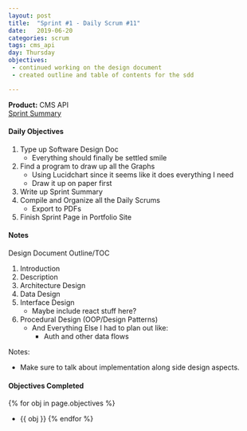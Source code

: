 ```yaml
---
layout: post
title:  "Sprint #1 - Daily Scrum #11"
date:   2019-06-20
categories: scrum
tags: cms_api
day: Thursday
objectives:
 - continued working on the design document
 - created outline and table of contents for the sdd

---
```



<b>Product:</b> CMS API  
[Sprint Summary](/blog/projects/cms-sprint-1)

#### Daily Objectives
1. Type up Software Design Doc
	* Everything should finally be settled smile
2. Find a program to draw up all the Graphs
	* Using Lucidchart since it seems like it does everything I need
	* Draw it up on paper first
3. Write up Sprint Summary
4. Compile and Organize all the Daily Scrums
	* Export to PDFs
5. Finish Sprint Page in Portfolio Site

#### Notes

Design Document Outline/TOC

1. Introduction
2. Description
3. Architecture Design
4. Data Design
5. Interface Design
	* Maybe include react stuff here?
6. Procedural Design (OOP/Design Patterns)
	* And Everything Else I had to plan out like:
		* Auth and other data flows

Notes:
* Make sure to talk about implementation along side design aspects.

#### Objectives Completed
{% for obj in page.objectives %}
* {{ obj }}
{% endfor %}

<!-- #### Lessons Learned
* Lorem ipsum dolor sit amet, id modo summo tibique nam, ei dolorem vituperata elaboraret quo, pro blandit appareat perfecto eu.
* Lorem ipsum dolor sit amet, id modo summo tibique nam, ei dolorem vituperata elaboraret quo, pro blandit appareat perfecto eu.

#### Plans for Tomorrow
* Lorem ipsum dolor sit amet, id modo summo tibique nam, ei dolorem vituperata elaboraret quo, pro blandit appareat perfecto eu.
* Lorem ipsum dolor sit amet, id modo summo tibique nam, ei dolorem vituperata elaboraret quo, pro blandit appareat perfecto eu. -->
